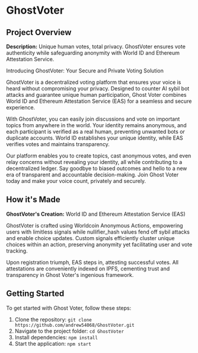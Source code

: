 # GhostVoter

## Project Overview

**Description:** Unique human votes, total privacy. GhostVoter ensures vote authenticity while safeguarding anonymity with World ID and Ethereum Attestation Service.

Introducing GhostVoter: Your Secure and Private Voting Solution

GhostVoter is a decentralized voting platform that ensures your voice is heard without compromising your privacy. Designed to counter AI sybil bot attacks and guarantee unique human participation, Ghost Voter combines World ID and Ethereum Attestation Service (EAS) for a seamless and secure experience.

With GhostVoter, you can easily join discussions and vote on important topics from anywhere in the world. Your identity remains anonymous, and each participant is verified as a real human, preventing unwanted bots or duplicate accounts. World ID establishes your unique identity, while EAS verifies votes and maintains transparency.

Our platform enables you to create topics, cast anonymous votes, and even relay concerns without revealing your identity, all while contributing to a decentralized ledger. Say goodbye to biased outcomes and hello to a new era of transparent and accountable decision-making. Join Ghost Voter today and make your voice count, privately and securely.

## How it's Made

**GhostVoter's Creation:** World ID and Ethereum Attestation Service (EAS)

GhostVoter is crafted using Worldcoin Anonymous Actions, empowering users with limitless signals while nullifier_hash values fend off sybil attacks and enable choice updates. Custom signals efficiently cluster unique choices within an action, preserving anonymity yet facilitating user and vote tracking.

Upon registration triumph, EAS steps in, attesting successful votes. All attestations are conveniently indexed on IPFS, cementing trust and transparency in Ghost Voter's ingenious framework.

## Getting Started

To get started with Ghost Voter, follow these steps:

1. Clone the repository: `git clone https://github.com/andrew54068/GhostVoter.git`
2. Navigate to the project folder: `cd GhostVoter`
3. Install dependencies: `npm install`
4. Start the application: `npm start`
